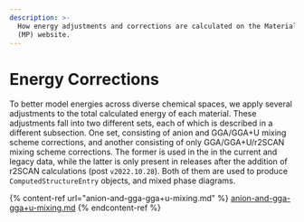 ```yaml
---
description: >-
  How energy adjustments and corrections are calculated on the Materials Project
  (MP) website.
---
```


# Energy Corrections

To better model energies across diverse chemical spaces, we apply several adjustments to the total calculated energy of each material. These adjustments fall into two different sets, each of which is described in a different subsection. One set, consisting of anion and GGA/GGA+U mixing scheme corrections, and another consisting of only GGA/GGA+U/r2SCAN mixing scheme corrections. The former is used in the in the current and legacy data, while the latter is only present in releases after the addition of r2SCAN calculations (post `v2022.10.28`). Both of them are used to produce `ComputedStructureEntry` objects, and mixed phase diagrams.

{% content-ref url="anion-and-gga-gga+u-mixing.md" %}
[anion-and-gga-gga+u-mixing.md](anion-and-gga-gga+u-mixing.md)
{% endcontent-ref %}
